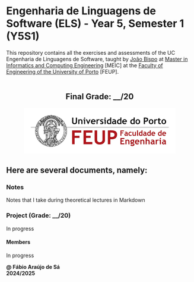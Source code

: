 # Engenharia de Linguagens de Software (ELS) - Year 5, Semester 1 (Y5S1)

This repository contains all the exercises and assessments of the UC Engenharia de Linguagens de Software, taught by [João Bispo](https://sigarra.up.pt/feup/pt/func_geral.formview?p_codigo=519965) at [Master in Informatics and Computing Engineering](https://sigarra.up.pt/feup/pt/cur_geral.cur_view?pv_curso_id=22862) [MEIC] at the [Faculty of Engineering of the University of Porto](https://sigarra.up.pt/feup/pt/web_page.Inicial) [FEUP]. <br> <br>

<h2 align = "center" >Final Grade: __/20</h2>
<p align = "center" >
  <img 
       title = "FEUP logo"
       src = "Images//FEUP_Logo.png" 
       alt = "FEUP Logo"  
       />
</p>

## Here are several documents, namely:

### Notes

Notes that I take during theoretical lectures in Markdown <br>

### Project (Grade: __/20)

In progress

#### Members

In progress

**@ Fábio Araújo de Sá** <br>
**2024/2025**
